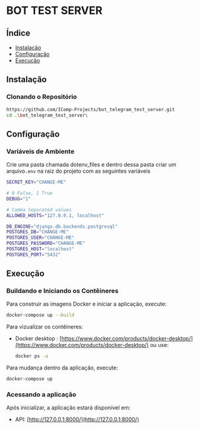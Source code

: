# BOT TEST SERVER

## Índice

- [Instalação](#instalação)
- [Configuração](#configuração)
- [Execução](#execução)

## Instalação

### Clonando o Repositório

```bash
https://github.com/IComp-Projects/bot_telegram_test_server.git
cd .\bot_telegram_test_server\
```
## Configuração

### Variáveis de Ambiente

Crie uma pasta chamada dotenv_files e dentro dessa pasta criar um arquivo`.env` na raiz do projeto com as seguintes variáveis
```bash
SECRET_KEY="CHANGE-ME"

# 0 False, 1 True
DEBUG="1"

# Comma Separated values
ALLOWED_HOSTS="127.0.0.1, localhost"

DB_ENGINE="django.db.backends.postgresql"
POSTGRES_DB="CHANGE-ME"
POSTGRES_USER="CHANGE-ME"
POSTGRES_PASSWORD="CHANGE-ME"
POSTGRES_HOST="localhost"
POSTGRES_PORT="5432"
```
## Execução

### Buildando e Iniciando os Contêineres

Para construir as imagens Docker e iniciar a aplicação, execute:
```bash
docker-compose up --build
```
Para vizualizar os  contêineres:
- Docker desktop : [https://www.docker.com/products/docker-desktop/](https://www.docker.com/products/docker-desktop/) ou use: 
    ```bash
    docker ps -a 
    ```

Para mudança dentro da aplicação, execute:
```bash
docker-compose up 
```
### Acessando a aplicação

Após inicializar, a aplicação estará disponível em:
- API: [http://127.0.0.1:8000/](http://127.0.0.1:8000/)



